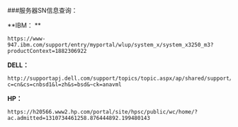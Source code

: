 ###服务器SN信息查询：

**IBM： **

    https://www-947.ibm.com/support/entry/myportal/wlup/system_x/system_x3250_m3?productContext=1882306922 
**DELL：**

    http://supportapj.dell.com/support/topics/topic.aspx/ap/shared/support/my_systems_info/zh/cn/details?c=cn&cs=cnbsd1&l=zh&s=bsd&~ck=anavml
    
**HP：** 

    https://h20566.www2.hp.com/portal/site/hpsc/public/wc/home/?ac.admitted=1310734461258.876444892.199480143
